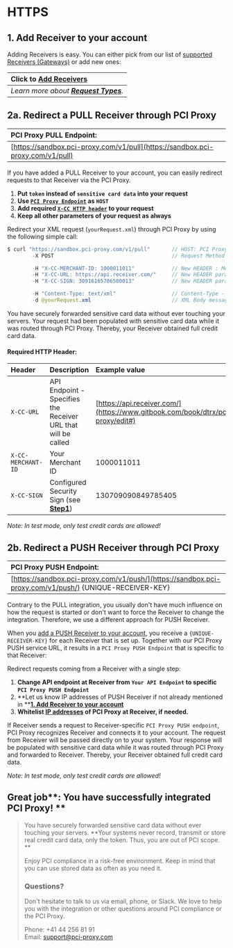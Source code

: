 # HTTPS

## 1. Add Receiver to your account

Adding Receivers is easy. You can either pick from our list of [supported Receivers \(Gateways\)](../../resources/supported-receivers.md) or add new ones:

| Click to [**Add Receivers**](https://admin.sandbox.datatrans.com/showcase/pci-proxy/add-receiver.html) |
| :--- |
| _Learn more about _[_**Request Types**_](../../resources/request-types.md)_._ |

## 2a. Redirect a PULL Receiver through PCI Proxy

| **PCI Proxy PULL Endpoint:** |
| :--- |
| [https://sandbox.pci-proxy.com/v1/pull](https://sandbox.pci-proxy.com/v1/pull) |

If you have added a PULL Receiver to your account, you can easily redirect requests to that Receiver via the PCI Proxy.

1. **Put `token` instead of `sensitive card data` into your request**
2. **Use **[**`PCI Proxy Endpoint`**](https.md#reference)** as `HOST`**
3. **Add required **[**`X-CC HTTP header`**](https.md#reference)** to your request**
4. **Keep all other parameters of your request as always**

Redirect your XML request \(`yourRequest.xml`\) through PCI Proxy by using the following simple call:

```java
$ curl "https://sandbox.pci-proxy.com/v1/pull"       // HOST: PCI Proxy Endpoint
        -X POST                                      // Request Method POST

        -H "X-CC-MERCHANT-ID: 1000011011"            // New HEADER : Merchant ID you received during Signup
        -H "X-CC-URL: https://api.receiver.com/"     // New HEADER parameter: Receiver API Endpoint
        -H "X-CC-SIGN: 30916165706580013"            // New HEADER parameter: Security Sign you created in Step 1 

        -H "Content-Type: text/xml"                  // Content-Type - We support almost all types
        -d @yourRequest.xml                          // XML Body message that is expected by Channel
```

You have securely forwarded sensitive card data without ever touching your servers. Your request had been populated with sensitive card data while it was routed through PCI Proxy. Thereby, your Receiver obtained full credit card data.

#### Required HTTP Header:

| Header | Description | Example value |
| :--- | :--- | :--- |
| `X-CC-URL` | API Endpoint - Specifies the Receiver URL that will be called | [https://api.receiver.com/](https://www.gitbook.com/book/dtrx/pci-proxy/edit#) |
| `X-CC-MERCHANT-ID` | Your Merchant ID | 1000011011 |
| `X-CC-SIGN` | Configured Security Sign \(see [**Step1**](../../setup/)\) | 130709090849785405 |

_Note: In test mode, only test credit cards are allowed!_

## 2b. Redirect a PUSH Receiver through PCI Proxy

| **PCI Proxy PUSH Endpoint:** |
| :--- |
| [https://sandbox.pci-proxy.com/v1/push/](https://sandbox.pci-proxy.com/v1/push/) {UNIQUE-RECEIVER-KEY} |

Contrary to the PULL integration, you usually don't have much influence on how the request is started or don't want to force the Receiver to change the integration. Therefore, we use a different approach for PUSH Receiver.

When you [add a PUSH Receiver to your account](https.md#1-add-receiver-to-your-account), you receive a `{UNIQUE-RECEIVER-KEY}` for each Receiver that is set up. Together with our PCI Proxy PUSH service URL, it results in a `PCI Proxy PUSH Endpoint` that is specific to that Receiver:

Redirect requests coming from a Receiver with a single step:

1. **Change API endpoint at Receiver from `Your API Endpoint` to specific `PCI Proxy PUSH Endpoint`**
2. **Let us know IP addresses of PUSH Receiver if not already mentioned in **[**1. Add Receiver to your account**](https.md#1-add-receiver-to-your-account)
3. **Whitelist **[**IP addresses**](../../setup/ip-whitelisting.md)** of PCI Proxy at Receiver, if needed.**

If Receiver sends a request to Receiver-specific `PCI Proxy PUSH endpoint`, PCI Proxy recognizes Receiver and connects it to your account. The request from Receiver will be passed directly on to your system. Your response will be populated with sensitive card data while it was routed through PCI Proxy and forwarded to Receiver. Thereby, your Receiver obtained full credit card data.

_Note: In test mode, only test credit cards are allowed!_

## Great job**: You have successfully integrated PCI Proxy! **

> You have securely forwarded sensitive card data without ever touching your servers. **Your systems never record, transmit or store real credit card data, only the token. Thus, you are out of PCI scope. **
>
> Enjoy PCI compliance in a risk-free environment. Keep in mind that you can use stored data as often as you need it.
>
> ### Questions?
>
> Don't hesitate to talk to us via email, phone, or Slack. We love to help you with the integration or other questions around PCI compliance or the PCI Proxy.
>
> Phone: +41 44 256 81 91  
> Email: [support@pci-proxy.com](mailto:support@pci-proxy.com)

